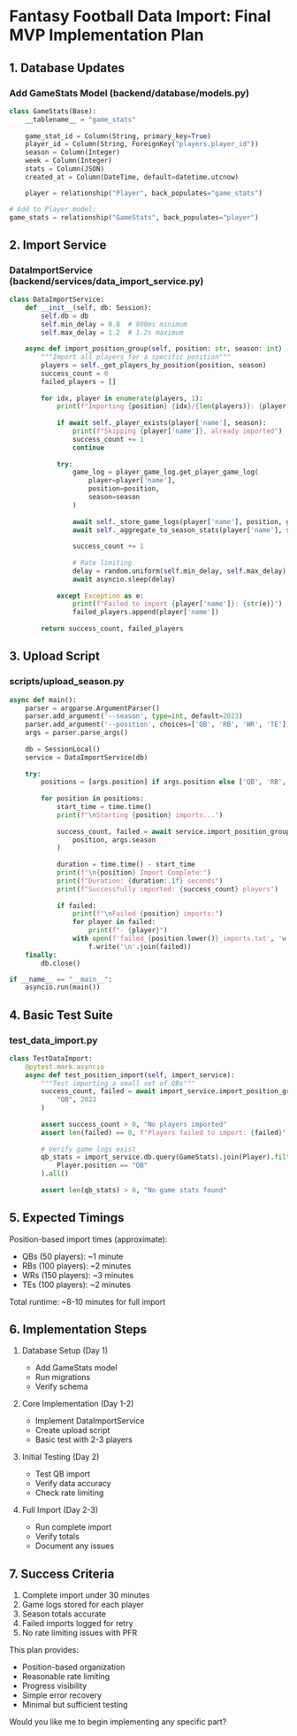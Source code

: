 # Fantasy Football Data Import: Final MVP Implementation Plan

## 1. Database Updates

### Add GameStats Model (backend/database/models.py)
```python
class GameStats(Base):
    __tablename__ = "game_stats"
    
    game_stat_id = Column(String, primary_key=True)
    player_id = Column(String, ForeignKey("players.player_id"))
    season = Column(Integer)
    week = Column(Integer)
    stats = Column(JSON)
    created_at = Column(DateTime, default=datetime.utcnow)

    player = relationship("Player", back_populates="game_stats")

# Add to Player model:
game_stats = relationship("GameStats", back_populates="player")
```

## 2. Import Service

### DataImportService (backend/services/data_import_service.py)
```python
class DataImportService:
    def __init__(self, db: Session):
        self.db = db
        self.min_delay = 0.8  # 800ms minimum
        self.max_delay = 1.2  # 1.2s maximum
        
    async def import_position_group(self, position: str, season: int) -> Tuple[int, List[str]]:
        """Import all players for a specific position"""
        players = self._get_players_by_position(position, season)
        success_count = 0
        failed_players = []
        
        for idx, player in enumerate(players, 1):
            print(f"Importing {position} {idx}/{len(players)}: {player['name']}")
            
            if await self._player_exists(player['name'], season):
                print(f"Skipping {player['name']}, already imported")
                success_count += 1
                continue
                
            try:
                game_log = player_game_log.get_player_game_log(
                    player=player['name'],
                    position=position,
                    season=season
                )
                
                await self._store_game_logs(player['name'], position, game_log)
                await self._aggregate_to_season_stats(player['name'], season)
                
                success_count += 1
                
                # Rate limiting
                delay = random.uniform(self.min_delay, self.max_delay)
                await asyncio.sleep(delay)
                
            except Exception as e:
                print(f"Failed to import {player['name']}: {str(e)}")
                failed_players.append(player['name'])
                
        return success_count, failed_players
```

## 3. Upload Script

### scripts/upload_season.py
```python
async def main():
    parser = argparse.ArgumentParser()
    parser.add_argument('--season', type=int, default=2023)
    parser.add_argument('--position', choices=['QB', 'RB', 'WR', 'TE'])
    args = parser.parse_args()
    
    db = SessionLocal()
    service = DataImportService(db)
    
    try:
        positions = [args.position] if args.position else ['QB', 'RB', 'WR', 'TE']
        
        for position in positions:
            start_time = time.time()
            print(f"\nStarting {position} imports...")
            
            success_count, failed = await service.import_position_group(
                position, args.season
            )
            
            duration = time.time() - start_time
            print(f"\n{position} Import Complete:")
            print(f"Duration: {duration:.1f} seconds")
            print(f"Successfully imported: {success_count} players")
            
            if failed:
                print(f"\nFailed {position} imports:")
                for player in failed:
                    print(f"- {player}")
                with open(f'failed_{position.lower()}_imports.txt', 'w') as f:
                    f.write('\n'.join(failed))
    finally:
        db.close()

if __name__ == "__main__":
    asyncio.run(main())
```

## 4. Basic Test Suite

### test_data_import.py
```python
class TestDataImport:
    @pytest.mark.asyncio
    async def test_position_import(self, import_service):
        """Test importing a small set of QBs"""
        success_count, failed = await import_service.import_position_group(
            "QB", 2023
        )
        
        assert success_count > 0, "No players imported"
        assert len(failed) == 0, f"Players failed to import: {failed}"
        
        # Verify game logs exist
        qb_stats = import_service.db.query(GameStats).join(Player).filter(
            Player.position == "QB"
        ).all()
        
        assert len(qb_stats) > 0, "No game stats found"
```

## 5. Expected Timings

Position-based import times (approximate):
- QBs (50 players): ~1 minute
- RBs (100 players): ~2 minutes
- WRs (150 players): ~3 minutes
- TEs (100 players): ~2 minutes

Total runtime: ~8-10 minutes for full import

## 6. Implementation Steps

1. Database Setup (Day 1)
   - Add GameStats model
   - Run migrations
   - Verify schema

2. Core Implementation (Day 1-2)
   - Implement DataImportService
   - Create upload script
   - Basic test with 2-3 players

3. Initial Testing (Day 2)
   - Test QB import
   - Verify data accuracy
   - Check rate limiting

4. Full Import (Day 2-3)
   - Run complete import
   - Verify totals
   - Document any issues

## 7. Success Criteria

1. Complete import under 30 minutes
2. Game logs stored for each player
3. Season totals accurate
4. Failed imports logged for retry
5. No rate limiting issues with PFR

This plan provides:
- Position-based organization
- Reasonable rate limiting
- Progress visibility
- Simple error recovery
- Minimal but sufficient testing

Would you like me to begin implementing any specific part?